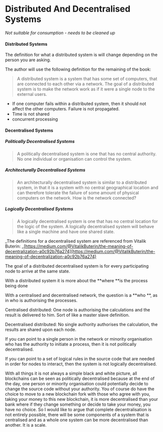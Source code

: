 # Distributed And Decentralised Systems

_Not suitable for consumption - needs to be cleaned up_

#### Distributed Systems

The definition for what a distributed system is will change depending on the person you are asking.

The author will use the following definition for the remaining of the book:

> A distributed system is a system that has some set of computers, that are connected to each other via a network. The goal of a distributed system is to make the network work as if it were a single node to the external users.

* If one computer fails within a distributed system, then it should not affect the other computers. Failure is not propagated.
* Time is not shared
* concurrent processing

#### Decentralised Systems

##### Politically Decentralised Systems

> A politically decentralised system is one that has no central authority. No one individual or organisation can control the system.

##### Architecturally Decentralised Systems

> An architecturally decentralised system is similar to a distributed system, in that it is a system with no central geographical location and can therefore tolerate the failure of some amount of physical computers on the network. How is the network connected?

##### Logically Decentralised Systems

> A logically decentralised system is one that has no central location for the logic of the system. A logically decentralised system will behave like a single machine and have one shared state.

_The definitions for a decentralised system are referenced from Vitalik Buterin: _[https://medium.com/@VitalikButerin/the-meaning-of-decentralization-a0c92b76a274](https://medium.com/@VitalikButerin/the-meaning-of-decentralization-a0c92b76a274)

The goal of a distributed decentralised system is for every participating node to arrive at the same state.

With a distributed system it is more about the **where **is the process being done

With a centralised and decentralised network, the question is a **who **, as in who is authorising the processes.

Centralised distributed: One node is authorising the calculations and the result is delivered to him. Sort of like a master slave definition.

Decentralised distributed: No single authority authorises the calculation, the results are shared upon each node.

If you can point to a single person in the network or minority organisation who has the authority to initiate a process, then it is not politically decentralised.

If you can point to a set of logical rules in the source code that are needed in order for nodes to interact, then the system is not logically decentralised.

With all things it is not always a simple black and white picture, all blockchains can be seen as politically decentralised because at the end of the day, one person or minority organisation could potentially decide to change the source code without your authority. You of course do have the choice to move to a new blockchain fork with those who agree with you, taking your money to this new blockchain, it is more decentralised than your bank where if they change something or decide to take your money, you have no choice. So I would like to argue that complete decentralisation is not entirely possible, there will be some components of a system that is centralised and as a whole one system can be more decentralised than another. It is a scale.

